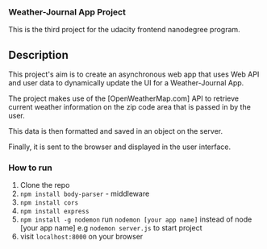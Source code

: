 ### Weather-Journal App Project
This is the third project for the udacity frontend nanodegree program.

## Description
This project's aim is to create an asynchronous web app that uses Web API and user data to dynamically update the UI for a Weather-Journal App. 

The project makes use of the [OpenWeatherMap.com] API to retrieve current weather information on the zip code area that is passed in by the user. 

This data is then formatted and saved in an object on the server.

Finally, it is sent to the browser and displayed in the user interface.

### How to run
1. Clone the repo
2. `npm install body-parser` - middleware
3. `npm install cors`
4. `npm install express`
5. `npm install -g nodemon`
    run `nodemon [your app name]` instead of node [your app name] e.g 
    `nodemon server.js` to start project
6. visit `localhost:8000` on your browser

